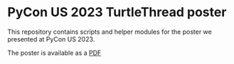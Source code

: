 # PyCon US 2023 TurtleThread poster

This repository contains scripts and helper modules for the poster we presented at PyCon US 2023.

The poster is available as a [PDF](AlgorithmicEmbroidery_poster_web.pdf)
